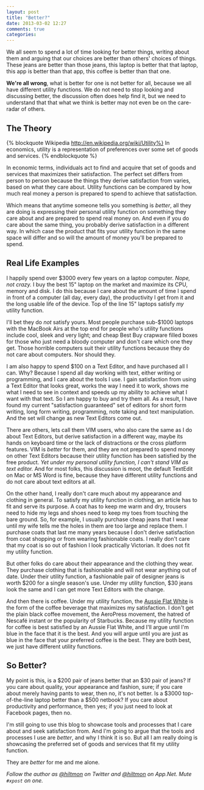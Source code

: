 ```yaml
---
layout: post
title: "Better?"
date: 2013-03-02 12:27
comments: true
categories: 
---
```


We all seem to spend a lot of time looking for better things, writing about them and arguing that our choices are better than others' choices of things. These jeans are better than those jeans, this laptop is better that that laptop, this app is better than that app, this coffee is better than that one. 

**We're all wrong**, what is better for one is not better for all, because we all have different utility functions. We do not need to stop looking and discussing better, the discussion often does help find it, but we need to understand that that what we think is better may not even be on the care-radar of others.

## The Theory

{% blockquote Wikipedia http://en.wikipedia.org/wiki/Utility%}
In economics, utility is a representation of preferences over some set of goods and services.
{% endblockquote %}

In economic terms, individuals act to find and acquire that set of goods and services that maximizes their satisfaction. The perfect set differs from person to person because the things they derive satisfaction from varies, based on what they care about. Utility functions can be compared by how much real money a person is prepared to spend to achieve that satisfaction.

Which means that anytime someone tells you something is *better*, all they are doing is expressing their personal utility function on something they care about and are prepared to spend real money on. And even if you do care about the same thing, you probably derive satisfaction in a different way. In which case the product that fits your utility function in the same space will differ and so will the amount of money you'll be prepared to spend.

## Real Life Examples

I happily spend over $3000 every few years on a laptop computer. *Nope, not crazy.* I buy the best 15" laptop on the market and maximize its CPU, memory and disk. I do this because I care about the amount of time I spend in front of a computer (all day, every day), the productivity I get from it and the long usable life of the device. Top of the line 15" laptops satisfy *my* utility function. 

I'll bet they do *not* satisfy yours. Most people purchase sub-$1000 laptops with the MacBook Airs at the top end for people who's utility functions include cool, sleek and very light; and cheap Best Buy crapware filled boxes for those who just need a bloody computer and don't care which one they get. Those horrible computers suit their utility functions because they do not care about computers. Nor should they.

I am also happy to spend $100 on a Text Editor, and have purchased all I can. Why? Because I spend all day working with text, either writing or programming, and I care about the tools I use. I gain satisfaction from using a Text Editor that looks great, works the way I need it to work, shows me what I need to see in context and speeds up my ability to achieve what I want with that text. So I am happy to buy and try them all. As a result, I have found my current "satisfaction guaranteed" set of editors for short form writing, long form writing, programming, note taking and text manipulation. And the set will change as new Text Editors come out.

There are others, lets call them VIM users, who also care the same as I do about Text Editors, but derive satisfaction in a different way, maybe its hands on keyboard time or the lack of distractions or the cross platform features. VIM is *better* for them, and they are not prepared to spend money on other Text Editors because their utility function has been satisfied by the free product. *Yet under my personal utility function, I can't stand VIM as text editor.* And for most folks, this discussion is moot, the default TextEdit on Mac or MS Word is fine, because they have different utility functions and do not care about text editors at all.

On the other hand, I really don't care much about my appearance and clothing in general. To satisfy my utility function in clothing, an article has to fit and serve its purpose. A coat has to keep me warm and dry, trousers need to hide my legs and shoes need to keep my toes from touching the bare ground. So, for example, I usually purchase cheap jeans that I wear until my wife tells me the holes in them are too large and replace them. I purchase coats that last me many years because I don't derive satisfaction from coat shopping or from wearing fashionable coats. I really don't care that my coat is so out of fashion I look practically Victorian. It does not fit my utility function.

But other folks do care about their appearance and the clothing they wear. They purchase clothing that is fashionable and will not wear anything out of date. Under their utility function, a fashionable pair of designer jeans is worth $200 for a single season's use. Under my utility function, $30 jeans look the same and I can get more Text Editors with the change.

And then there is coffee. Under my utility function, the [Aussie Flat White](http://en.wikipedia.org/wiki/Flat_white) is the form of the coffee beverage that maximizes my satisfaction. I don't get the plain black coffee movement, the AeroPress movement, the hatred of Nescafé instant or the popularity of Starbucks. Because my utility function for coffee is best satisfied by an Aussie Flat White, and I'll argue until I'm blue in the face that it is the best. And you will argue until you are just as blue in the face that your preferred coffee is the best. They are both best, we just have different utility functions.

## So Better?

My point is this, is a $200 pair of jeans better that an $30 pair of jeans? If you care about quality, your appearance and fashion, sure; if you care about merely having pants to wear, then no, it's not better. Is a $3000 top-of-the-line laptop better than a $500 netbook? If you care about productivity and performance, then yes; if you just need to look at Facebook pages, then no.

I'm still going to use this blog to showcase tools and processes that I care about and seek satisfaction from. And I'm going to argue that the tools and processes I use are *better*, and why I think it is so. But all I am really doing is showcasing the preferred set of goods and services that fit my utility function. 

They are *better* for me and me alone.

*Follow the author as [@hiltmon](http://twitter.com/hiltmon) on Twitter and [@hiltmon](http://alpha.app.net/hiltmon) on App.Net. Mute `#xpost` on one.*
